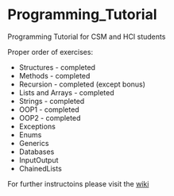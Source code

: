 # Programming_Tutorial
Programming Tutorial for CSM and HCI students  

Proper order of exercises:
* Structures - completed
* Methods - completed
* Recursion - completed (except bonus)
* Lists and Arrays - completed
* Strings - completed
* OOP1 - completed
* OOP2 - completed
* Exceptions 
* Enums 
* Generics  
* Databases 
* InputOutput 
* ChainedLists

For further instructoins please visit the [wiki](https://github.com/NaNaDi/Programming_Tutorial/wiki)
